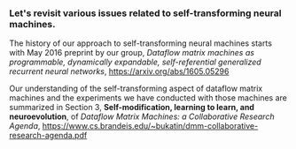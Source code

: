 ### Let's revisit various issues related to self-transforming neural machines.

The history of our approach to self-transforming neural machines starts with May 2016 preprint
by our group, _Dataflow matrix machines as programmable, dynamically expandable, self-referential generalized recurrent neural networks_,
https://arxiv.org/abs/1605.05296

Our understanding of the self-transforming aspect of dataflow matrix machines
and the experiments we have conducted with those machines are summarized
in Section 3, **Self-modification, learning to learn, and neuroevolution**, of
_Dataflow Matrix Machines: a Collaborative Research Agenda_,
https://www.cs.brandeis.edu/~bukatin/dmm-collaborative-research-agenda.pdf
